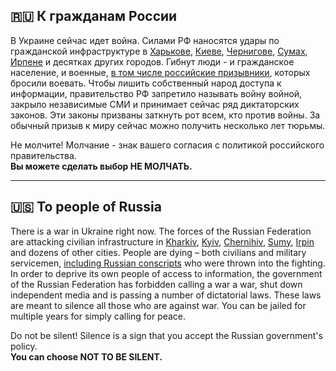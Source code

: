 
## 🇷🇺 К гражданам России

В Украине сейчас идет война. Силами РФ наносятся удары по гражданской инфраструктуре в [Харькове][1], [Киеве][2], [Чернигове][3], [Сумах][4], [Ирпене][5] и десятках других городов. Гибнут люди - и гражданское население, и военные, [в том числе российские призывники][6], которых бросили воевать. Чтобы лишить собственный народ доступа к информации, правительство РФ запретило называть войну войной, закрыло независимые СМИ и принимает сейчас ряд диктаторских законов. Эти законы призваны заткнуть рот всем, кто против войны. За обычный призыв к миру сейчас можно получить несколько лет тюрьмы.

Не молчите! Молчание - знак вашего согласия с политикой российского правительства.  
**Вы можете сделать выбор НЕ МОЛЧАТЬ.**

---

## 🇺🇸 To people of Russia

There is a war in Ukraine right now. The forces of the Russian Federation are attacking civilian infrastructure in [Kharkiv][1], [Kyiv][2], [Chernihiv][3], [Sumy][4], [Irpin][5] and dozens of other cities. People are dying – both civilians and military servicemen, [including Russian conscripts][6] who were thrown into the fighting. In order to deprive its own people of access to information, the government of the Russian Federation has forbidden calling a war a war, shut down independent media and is passing a number of dictatorial laws. These laws are meant to silence all those who are against war. You can be jailed for multiple years for simply calling for peace.

Do not be silent! Silence is a sign that you accept the Russian government's policy.  
**You can choose NOT TO BE SILENT.**

[1]: <https://cloudfront-us-east-2.images.arcpublishing.com/reuters/P7K2MSZDGFMIJPDD7CI2GIROJI.jpg> "Kharkiv under attack"
[2]: <https://gdb.voanews.com/01bd0000-0aff-0242-fad0-08d9fc92c5b3_cx0_cy5_cw0_w1023_r1_s.jpg> "Kyiv under attack"
[3]: <https://ichef.bbci.co.uk/news/976/cpsprodpb/163DD/production/_123510119_hi074310744.jpg> "Chernihiv under attack"
[4]: <https://www.youtube.com/watch?v=8K-bkqKKf2A> "Sumy under attack"
[5]: <https://cloudfront-us-east-2.images.arcpublishing.com/reuters/K4MTMLEHTRKGFK3GSKAT4GR3NE.jpg> "Irpin under attack"
[6]: <https://www.youtube.com/watch?v=wxnmy1Zu0-8&list=PL8ao2ZjeM9mslBOATvDa87lvgELw281lF&index=3&t=5s> "Intercepted communication"

